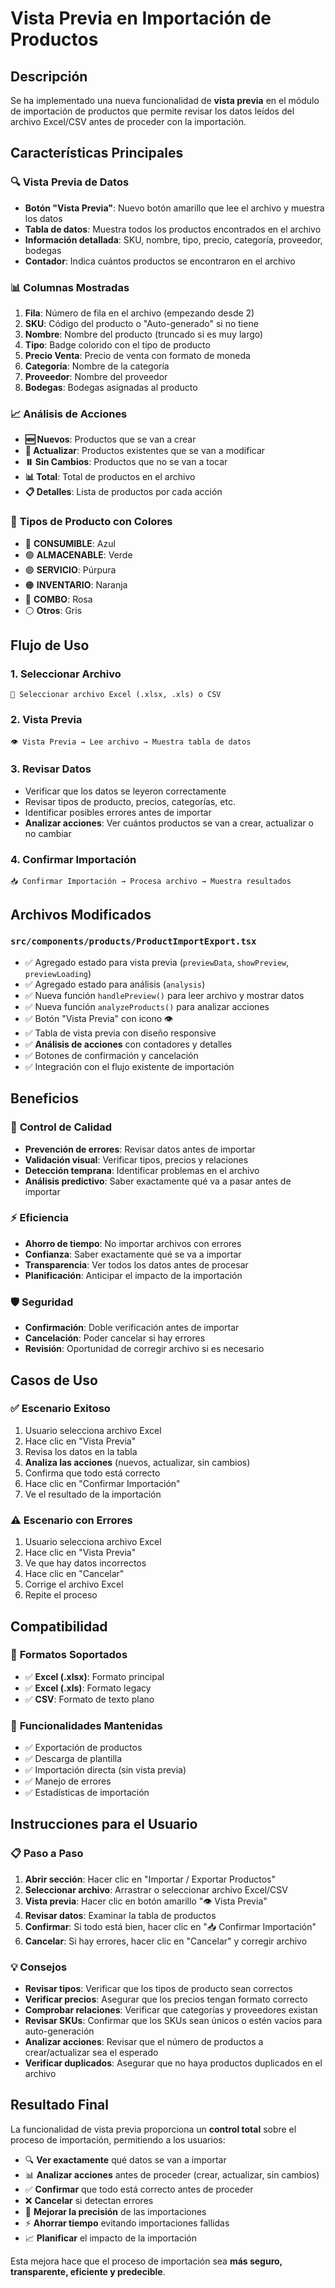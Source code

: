 # Vista Previa en Importación de Productos

## Descripción
Se ha implementado una nueva funcionalidad de **vista previa** en el módulo de importación de productos que permite revisar los datos leídos del archivo Excel/CSV antes de proceder con la importación.

## Características Principales

### 🔍 **Vista Previa de Datos**
- **Botón "Vista Previa"**: Nuevo botón amarillo que lee el archivo y muestra los datos
- **Tabla de datos**: Muestra todos los productos encontrados en el archivo
- **Información detallada**: SKU, nombre, tipo, precio, categoría, proveedor, bodegas
- **Contador**: Indica cuántos productos se encontraron en el archivo

### 📊 **Columnas Mostradas**
1. **Fila**: Número de fila en el archivo (empezando desde 2)
2. **SKU**: Código del producto o "Auto-generado" si no tiene
3. **Nombre**: Nombre del producto (truncado si es muy largo)
4. **Tipo**: Badge colorido con el tipo de producto
5. **Precio Venta**: Precio de venta con formato de moneda
6. **Categoría**: Nombre de la categoría
7. **Proveedor**: Nombre del proveedor
8. **Bodegas**: Bodegas asignadas al producto

### 📈 **Análisis de Acciones**
- **🆕 Nuevos**: Productos que se van a crear
- **🔄 Actualizar**: Productos existentes que se van a modificar
- **⏸️ Sin Cambios**: Productos que no se van a tocar
- **📊 Total**: Total de productos en el archivo
- **📋 Detalles**: Lista de productos por cada acción

### 🎨 **Tipos de Producto con Colores**
- 🔵 **CONSUMIBLE**: Azul
- 🟢 **ALMACENABLE**: Verde
- 🟣 **SERVICIO**: Púrpura
- 🟠 **INVENTARIO**: Naranja
- 🩷 **COMBO**: Rosa
- ⚪ **Otros**: Gris

## Flujo de Uso

### 1. **Seleccionar Archivo**
```
📁 Seleccionar archivo Excel (.xlsx, .xls) o CSV
```

### 2. **Vista Previa**
```
👁️ Vista Previa → Lee archivo → Muestra tabla de datos
```

### 3. **Revisar Datos**
- Verificar que los datos se leyeron correctamente
- Revisar tipos de producto, precios, categorías, etc.
- Identificar posibles errores antes de importar
- **Analizar acciones**: Ver cuántos productos se van a crear, actualizar o no cambiar

### 4. **Confirmar Importación**
```
📥 Confirmar Importación → Procesa archivo → Muestra resultados
```

## Archivos Modificados

### `src/components/products/ProductImportExport.tsx`
- ✅ Agregado estado para vista previa (`previewData`, `showPreview`, `previewLoading`)
- ✅ Agregado estado para análisis (`analysis`)
- ✅ Nueva función `handlePreview()` para leer archivo y mostrar datos
- ✅ Nueva función `analyzeProducts()` para analizar acciones
- ✅ Botón "Vista Previa" con icono 👁️
- ✅ Tabla de vista previa con diseño responsive
- ✅ **Análisis de acciones** con contadores y detalles
- ✅ Botones de confirmación y cancelación
- ✅ Integración con el flujo existente de importación

## Beneficios

### 🎯 **Control de Calidad**
- **Prevención de errores**: Revisar datos antes de importar
- **Validación visual**: Verificar tipos, precios y relaciones
- **Detección temprana**: Identificar problemas en el archivo
- **Análisis predictivo**: Saber exactamente qué va a pasar antes de importar

### ⚡ **Eficiencia**
- **Ahorro de tiempo**: No importar archivos con errores
- **Confianza**: Saber exactamente qué se va a importar
- **Transparencia**: Ver todos los datos antes de procesar
- **Planificación**: Anticipar el impacto de la importación

### 🛡️ **Seguridad**
- **Confirmación**: Doble verificación antes de importar
- **Cancelación**: Poder cancelar si hay errores
- **Revisión**: Oportunidad de corregir archivo si es necesario

## Casos de Uso

### ✅ **Escenario Exitoso**
1. Usuario selecciona archivo Excel
2. Hace clic en "Vista Previa"
3. Revisa los datos en la tabla
4. **Analiza las acciones** (nuevos, actualizar, sin cambios)
5. Confirma que todo está correcto
6. Hace clic en "Confirmar Importación"
7. Ve el resultado de la importación

### ⚠️ **Escenario con Errores**
1. Usuario selecciona archivo Excel
2. Hace clic en "Vista Previa"
3. Ve que hay datos incorrectos
4. Hace clic en "Cancelar"
5. Corrige el archivo Excel
6. Repite el proceso

## Compatibilidad

### 📁 **Formatos Soportados**
- ✅ **Excel (.xlsx)**: Formato principal
- ✅ **Excel (.xls)**: Formato legacy
- ✅ **CSV**: Formato de texto plano

### 🔧 **Funcionalidades Mantenidas**
- ✅ Exportación de productos
- ✅ Descarga de plantilla
- ✅ Importación directa (sin vista previa)
- ✅ Manejo de errores
- ✅ Estadísticas de importación

## Instrucciones para el Usuario

### 📋 **Paso a Paso**
1. **Abrir sección**: Hacer clic en "Importar / Exportar Productos"
2. **Seleccionar archivo**: Arrastrar o seleccionar archivo Excel/CSV
3. **Vista previa**: Hacer clic en botón amarillo "👁️ Vista Previa"
4. **Revisar datos**: Examinar la tabla de productos
5. **Confirmar**: Si todo está bien, hacer clic en "📥 Confirmar Importación"
6. **Cancelar**: Si hay errores, hacer clic en "Cancelar" y corregir archivo

### 💡 **Consejos**
- **Revisar tipos**: Verificar que los tipos de producto sean correctos
- **Verificar precios**: Asegurar que los precios tengan formato correcto
- **Comprobar relaciones**: Verificar que categorías y proveedores existan
- **Revisar SKUs**: Confirmar que los SKUs sean únicos o estén vacíos para auto-generación
- **Analizar acciones**: Revisar que el número de productos a crear/actualizar sea el esperado
- **Verificar duplicados**: Asegurar que no haya productos duplicados en el archivo

## Resultado Final

La funcionalidad de vista previa proporciona un **control total** sobre el proceso de importación, permitiendo a los usuarios:

- 🔍 **Ver exactamente** qué datos se van a importar
- 📊 **Analizar acciones** antes de proceder (crear, actualizar, sin cambios)
- ✅ **Confirmar** que todo está correcto antes de proceder
- ❌ **Cancelar** si detectan errores
- 🎯 **Mejorar la precisión** de las importaciones
- ⚡ **Ahorrar tiempo** evitando importaciones fallidas
- 📈 **Planificar** el impacto de la importación

Esta mejora hace que el proceso de importación sea **más seguro, transparente, eficiente y predecible**. 